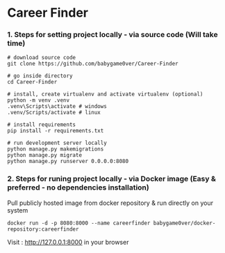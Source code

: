 # Career Finder

### 1. Steps for setting project locally - via source code (Will take time)

```
# download source code
git clone https://github.com/babygame0ver/Career-Finder

# go inside directory
cd Career-Finder

# install, create virtualenv and activate virtualenv (optional)
python -m venv .venv
.venv\Scripts\activate # windows
.venv/Scripts/activate # linux

# install requirements
pip install -r requirements.txt

# run development server locally
python manage.py makemigrations
python manage.py migrate
python manage.py runserver 0.0.0.0:8080
```

### 2. Steps for runing project locally - via Docker image (Easy & preferred - no dependencies installation)

Pull publicly hosted image from docker repository & run directly on your system

```
docker run -d -p 8080:8000 --name careerfinder babygame0ver/docker-repository:careerfinder
```

Visit : http://127.0.0.1:8000 in your browser
